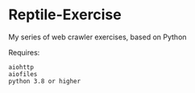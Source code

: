 # Reptile-Exercise
My series of web crawler exercises, based on Python

Requires:

    aiohttp
    aiofiles
    python 3.8 or higher
